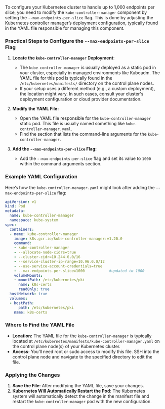 To configure your Kubernetes cluster to handle up to 1,000 endpoints per slice, you need to modify the `kube-controller-manager` component by setting the `--max-endpoints-per-slice` flag. This is done by adjusting the Kubernetes controller manager’s deployment configuration, typically found in the YAML file responsible for managing this component.

### Practical Steps to Configure the `--max-endpoints-per-slice` Flag

1. **Locate the `kube-controller-manager` Deployment:**
   - The `kube-controller-manager` is usually deployed as a static pod in your cluster, especially in managed environments like Kubeadm. The YAML file for this pod is typically found in the `/etc/kubernetes/manifests/` directory on the control plane nodes.
   - If your setup uses a different method (e.g., a custom deployment), the location might vary. In such cases, consult your cluster's deployment configuration or cloud provider documentation.

2. **Modify the YAML File:**
   - Open the YAML file responsible for the `kube-controller-manager` static pod. This file is usually named something like `kube-controller-manager.yaml`.
   - Find the section that lists the command-line arguments for the `kube-controller-manager`.

3. **Add the `--max-endpoints-per-slice` Flag:**
   - Add the `--max-endpoints-per-slice` flag and set its value to `1000` within the command arguments section.

### Example YAML Configuration

Here’s how the `kube-controller-manager.yaml` might look after adding the `--max-endpoints-per-slice` flag:

```yaml
apiVersion: v1
kind: Pod
metadata:
  name: kube-controller-manager
  namespace: kube-system
spec:
  containers:
  - name: kube-controller-manager
    image: k8s.gcr.io/kube-controller-manager:v1.20.0
    command:
    - kube-controller-manager
    - --allocate-node-cidrs=true
    - --cluster-cidr=10.244.0.0/16
    - --service-cluster-ip-range=10.96.0.0/12
    - --use-service-account-credentials=true
    - --max-endpoints-per-slice=1000           #updated to 1000
    volumeMounts:
    - mountPath: /etc/kubernetes/pki
      name: k8s-certs
      readOnly: true
  hostNetwork: true
  volumes:
  - hostPath:
      path: /etc/kubernetes/pki
    name: k8s-certs
```

### Where to Find the YAML File

- **Location:** The YAML file for the `kube-controller-manager` is typically located at `/etc/kubernetes/manifests/kube-controller-manager.yaml` on the control plane node(s) of your Kubernetes cluster.
- **Access:** You’ll need root or sudo access to modify this file. SSH into the control plane node and navigate to the specified directory to edit the file.

### Applying the Changes

1. **Save the File:** After modifying the YAML file, save your changes.
2. **Kubernetes Will Automatically Restart the Pod:** The Kubernetes system will automatically detect the change in the manifest file and restart the `kube-controller-manager` pod with the new configuration.

